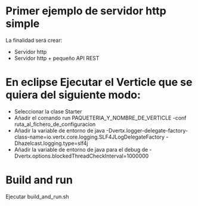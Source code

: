 # Primer ejemplo de servidor http simple 

La finalidad será crear:

- Servidor http
- Servidor http + pequeño API REST

# En eclipse Ejecutar el Verticle que se quiera del siguiente modo:

 - Seleccionar la clase Starter
 - Añadir el comando run PAQUETERIA_Y_NOMBRE_DE_VERTICLE -conf ruta_al_fichero_de_configuracion
 - Añadir la variable de entorno de java  -Dvertx.logger-delegate-factory-class-name=io.vertx.core.logging.SLF4JLogDelegateFactory -Dhazelcast.logging.type=slf4j
 - Añadir la variable de entorno de java para el debug de -Dvertx.options.blockedThreadCheckInterval=1000000 

# Build and run 

Ejecutar build_and_run.sh
